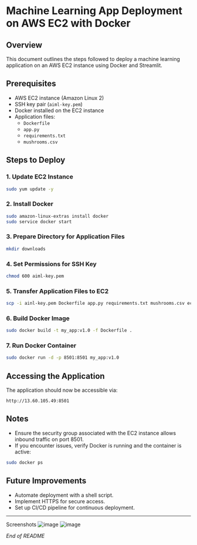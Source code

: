 # Machine Learning App Deployment on AWS EC2 with Docker

## Overview
This document outlines the steps followed to deploy a machine learning application on an AWS EC2 instance using Docker and Streamlit.

## Prerequisites
- AWS EC2 instance (Amazon Linux 2)
- SSH key pair (`aiml-key.pem`)
- Docker installed on the EC2 instance
- Application files:
  - `Dockerfile`
  - `app.py`
  - `requirements.txt`
  - `mushrooms.csv`

## Steps to Deploy

### 1. Update EC2 Instance
```bash
sudo yum update -y
```

### 2. Install Docker
```bash
sudo amazon-linux-extras install docker
sudo service docker start
```

### 3. Prepare Directory for Application Files
```bash
mkdir downloads
```

### 4. Set Permissions for SSH Key
```bash
chmod 600 aiml-key.pem
```

### 5. Transfer Application Files to EC2
```bash
scp -i ainl-key.pem Dockerfile app.py requirements.txt mushrooms.csv ec2-user@13.60.105.49:/home/ec2-user/downloads
```

### 6. Build Docker Image
```bash
sudo docker build -t my_app:v1.0 -f Dockerfile .
```

### 7. Run Docker Container
```bash
sudo docker run -d -p 8501:8501 my_app:v1.0
```

## Accessing the Application

The application should now be accessible via:
```
http://13.60.105.49:8501
```

## Notes
- Ensure the security group associated with the EC2 instance allows inbound traffic on port 8501.
- If you encounter issues, verify Docker is running and the container is active:
```bash
sudo docker ps
```

## Future Improvements
- Automate deployment with a shell script.
- Implement HTTPS for secure access.
- Set up CI/CD pipeline for continuous deployment.

---
Screenshots
![image](https://github.com/user-attachments/assets/a6c0c48f-e5cc-468e-97b0-240601ccd258)
![image](https://github.com/user-attachments/assets/399fc1af-dbcf-4b3c-8eb8-a7cca69094fa)

*End of README*


